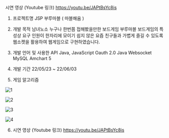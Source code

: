 시연 영상 (Youtube 링크) https://youtu.be/JAPtBsYc8is

1. 프로젝트명
JSP 부루마블 ( 마블해윰 )
2. 개발 목적
남녀노소 누구나 한번쯤 접해봤을만한 보드게임 부루마블
보드게임의 특성상 요구 인원이 한자리에 모이기
쉽지 않은 요즘 친구들과 가볍게 즐길 수 있도록
웹소켓을 활용하여 웹게임으로 구현하였습니다.

3. 개발 언어 및 사용한 API
Java, JavaScript
Oauth 2.0
Java Websocket
MySQL
Amchart 5

4. 개발 기간
22/05/23 ~ 22/06/03

5. 게임 알고리즘

![1](https://user-images.githubusercontent.com/100548008/175840429-a098dc1a-7b5c-4cd5-92f4-9353867b378b.png)

![2](https://user-images.githubusercontent.com/100548008/175840433-f6f1264a-36ad-415b-b3c7-02b81bb86c19.png)


![3](https://user-images.githubusercontent.com/100548008/175840435-78b5de07-6ffc-4ec4-b49d-b2383f7b0bb8.png)

![4](https://user-images.githubusercontent.com/100548008/175840438-314cc0ab-eaba-4936-8ada-3da9a6d103ac.png)



6. 시연 영상 (Youtube 링크)
https://youtu.be/JAPtBsYc8is
